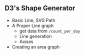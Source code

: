## D3's Shape Generator

* Basic Line, SVG Path
* A Proper Line graph
  * get data from `/count_per_day`
  * Line generation
  * Axises
* Creating an area graph
